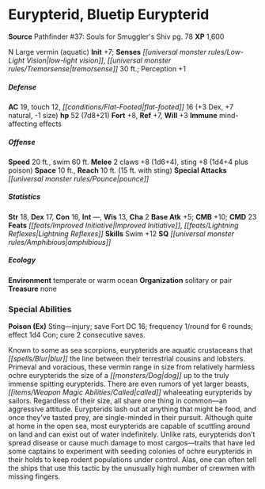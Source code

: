 ﻿---
cssclass: [monsters]
title1: Eurypterid, Bluetip Eurypterid
title2: Bluetip Eurypterid
CR: 5
sources:
- name: "Pathfinder #37: Souls for Smuggler's Shiv"
  page: 78
  link: http://paizo.com/pathfinder/adventurePath/theSerpentsSkull/v5748btpy8b7v
XP: 1600
alignment: N
size: Large
type: vermin
subtypes:
- aquatic
initiative:
  bonus: 7
senses:
  low-light vision: true
  tremorsense: 30
AC:
  AC: 19
  touch: 12
  flat_footed: 16
  components:
    dex: 3
    natural: 7
    size: -1
HP:
  HP: 52
  long: 7d8+21
saves:
  fort: 8
  ref: 7
  will: 3
immunities:
- mind-affecting effects
speeds:
  base: 20
  swim: 60
attacks:
  melee:
  - - text: 2 claws +8 (1d6+4)
      entries:
      - - damage: 1d6+4
      count: 2
      attack: claws
      bonus:
      - 8
    - text: sting +8 (1d4+4 plus poison)
      entries:
      - - damage: 1d4+4
        - effect: poison
      attack: sting
      bonus:
      - 8
  special:
  - pounce
space: 10
reach: 10
reach_other: 15 ft. with sting
ability_scores:
  STR: 18
  DEX: 17
  CON: 16
  INT:
  WIS: 13
  CHA: 2
BAB: 5
CMB: 10
CMD: 23
feats:
- is_bonus: true
  name: Improved Initiative
- is_bonus: true
  name: Lightning Reflexes
skills:
  Swim: 12
  Perception: 1
special_qualities:
- amphibious
ecology:
  environment: temperate or warm ocean
  organization: solitary or pair
  treasure_type: none
special_abilities:
  Poison (Ex): |-
    Sting-injury; save Fort DC 16; frequency 1/round for 6 rounds; effect 1d4 Con; cure 2 consecutive saves.

    Known to some as sea scorpions, eurypterids are aquatic crustaceans that blur the line between their terrestrial cousins and lobsters. Primeval and voracious, these vermin range in size from relatively harmless ochre eurypterids the size of a dog up to the truly immense spitting eurypterids. There are even rumors of yet larger beasts, called whaleeating eurypterids by sailors. Regardless of their size, all share one thing in common-an aggressive attitude. Eurypterids lash out at anything that might be food, and once they've tasted prey, are single-minded in their pursuit. Although quite at home in the open sea, most eurypterids are capable of scuttling around on land and can exist out of water indefinitely. Unlike rats, eurypterids don't spread disease or cause much damage to most cargos-traits that have led some captains to experiment with seeding colonies of ochre eurypterids in their holds to keep rodent populations under control. Alas, one can often tell the ships that use this tactic by the unusually high number of crewmen with missing fingers.
desc_long: ''

---

# Eurypterid, Bluetip Eurypterid

**Source** Pathfinder #37: Souls for Smuggler's Shiv pg. 78
**XP** 1,600

N Large vermin (aquatic)
**Init** +7; **Senses** _[[universal monster rules/Low-Light Vision|low-light vision]]_, _[[universal monster rules/Tremorsense|tremorsense]]_ 30 ft.; Perception +1

##### Defense

**AC** 19, touch 12, _[[conditions/Flat-Footed|flat-footed]]_ 16 (+3 Dex, +7 natural, -1 size)
**hp** 52 (7d8+21)
**Fort** +8, **Ref** +7, **Will** +3
**Immune** mind-affecting effects

##### Offense
**Speed** 20 ft., swim 60 ft.
**Melee** 2 claws +8 (1d6+4), sting +8 (1d4+4 plus poison)
**Space** 10 ft., **Reach** 10 ft. (15 ft. with sting)
**Special Attacks** _[[universal monster rules/Pounce|pounce]]_

##### Statistics
**Str** 18, **Dex** 17, **Con** 16, **Int** —, **Wis** 13, **Cha** 2
**Base Atk** +5; **CMB** +10; **CMD** 23
**Feats** _[[feats/Improved Initiative|Improved Initiative]]_, _[[feats/Lightning Reflexes|Lightning Reflexes]]_
**Skills** Swim +12
**SQ** _[[universal monster rules/Amphibious|amphibious]]_

##### Ecology

**Environment** temperate or warm ocean
**Organization** solitary or pair
**Treasure** none

### Special Abilities

**Poison (Ex)** Sting—injury; save Fort DC 16; frequency 1/round for 6 rounds; effect 1d4 Con; cure 2 consecutive saves.

Known to some as sea scorpions, eurypterids are aquatic crustaceans that _[[spells/Blur|blur]]_ the line between their terrestrial cousins and lobsters. Primeval and voracious, these vermin range in size from relatively harmless ochre eurypterids the size of a _[[monsters/Dog|dog]]_ up to the truly immense spitting eurypterids. There are even rumors of yet larger beasts, _[[items/Weapon Magic Abilities/Called|called]]_ whaleeating eurypterids by sailors. Regardless of their size, all share one thing in common—an aggressive attitude. Eurypterids lash out at anything that might be food, and once they’ve tasted prey, are single-minded in their pursuit. Although quite at home in the open sea, most eurypterids are capable of scuttling around on land and can exist out of water indefinitely. Unlike rats, eurypterids don’t spread disease or cause much damage to most cargos—traits that have led some captains to experiment with seeding colonies of ochre eurypterids in their holds to keep rodent populations under control. Alas, one can often tell the ships that use this tactic by the unusually high number of crewmen with missing fingers.